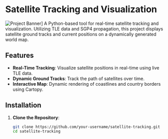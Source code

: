 # Satellite Tracking and Visualization

![Project Banner]([https://www.google.com/url?sa=i&url=https%3A%2F%2Fisstracker.pl%2Fen%2Fsatelity%2F25338&psig=AOvVaw03TydMZXHMv1dX10r8gew3&ust=1722868487146000&source=images&cd=vfe&opi=89978449&ved=0CBEQjRxqFwoTCNCM1LLH24cDFQAAAAAdAAAAABAE)]
A Python-based tool for real-time satellite tracking and visualization. Utilizing TLE data and SGP4 propagation, this project displays satellite ground tracks and current positions on a dynamically generated world map.

## Features

- **Real-Time Tracking**: Visualize satellite positions in real-time using live TLE data.
- **Dynamic Ground Tracks**: Track the path of satellites over time.
- **Interactive Map**: Dynamic rendering of coastlines and country borders using Cartopy.

## Installation

1. **Clone the Repository**:
   ```sh
   git clone https://github.com/your-username/satellite-tracking.git
   cd satellite-tracking

